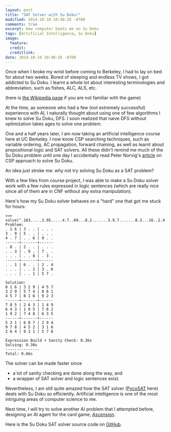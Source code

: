 ```yaml
---
layout: post
title: "SAT Solver with Su Doku!"
modified: 2014-10-10 10:40:26 -0700
comments: true
excerpt: How computer beats me on Su Doku
tags: [Artificial Intelligence, Su Doku]
image:
  feature: 
  credit: 
  creditlink: 
date: 2014-10-10 10:40:26 -0700
---
```

Once when I broke my wrist before coming to Berkeley, I had to lay on bed for about two weeks. Bored of sleeping and endless TV shows, I got addicted to Su Doku. I learnt a whole lot about interesting terminologies and abbreviation, such as fishes, ALC, ALS, etc.

(here is [the Wikipedia page](http://en.wikipedia.org/wiki/Sudoku) if you are not familiar with the game)

At the time, as someone who had a few (not extremely successful) experience with AI, I naturally thought about using one of few algorithms I knew to solve Su Doku, DFS. I soon realized that naive DFS without optimization takes ages to solve one problem.

One and a half years later, I am now taking an artificial intelligence course here at UC Berkeley. I now know CSP searching techniques, such as variable ordering, AC propagation, forward chaining, as well as learnt about propositional logic and SAT solvers. All these didn't remind me much of the Su Doku problem until one day I accidentally read Peter Norvig's [article](http://norvig.com/sudoku.html) on CSP approach to solve Su Doku.

An idea just stroke me: why not try solving Su Doku as a SAT problem?

With a few files from course project, I was able to make a Su Doku solver work with a few rules expressed in logic sentences (which are really nice since all of them are in CNF without any extra manipulation). 

Here's how my Su Doku solver behaves on a "hard" one that got me stuck for hours:

    >>> solve(".163.....3.95.....4.7..69...8.2.......3.9.7.......8.3...16..2.4.....23.6.....157.")
    Problem:
    . 1 6 | 3 . . | . . .
    3 . 9 | 5 . . | . . .
    4 . 7 | . . 6 | 9 . .
    ------+-------+------
    . 8 . | 2 . . | . . .
    . . 3 | . 9 . | 7 . .
    . . . | . . 8 | . 3 .
    ------+-------+------
    . . 1 | 6 . . | 2 . 4
    . . . | . . 2 | 3 . 6
    . . . | . . 1 | 5 7 .
    
    Solution:
    8 1 6 | 3 2 9 | 4 5 7
    3 2 9 | 5 7 4 | 8 6 1
    4 5 7 | 8 1 6 | 9 2 3
    ------+-------+------
    7 8 5 | 2 6 3 | 1 4 9
    6 4 3 | 1 9 5 | 7 8 2
    1 9 2 | 7 4 8 | 6 3 5
    ------+-------+------
    5 3 1 | 6 8 7 | 2 9 4
    9 7 8 | 4 5 2 | 3 1 6
    2 6 4 | 9 3 1 | 5 7 8
    
    Expression Build + Sanity Check: 0.36s
    Solving: 0.30s
    ---------------
    Total: 0.66s

The solver can be made faster since

  + a lot of sanity checking are done along the way, and 
  + a wrapper of SAT solver and logic sentences exist.

Nevertheless, I am still quite amazed how the SAT solver ([PycoSAT](http://fmv.jku.at/picosat/) here) deals with Su Doku so efficiently. Artificial intelligence is one of the most intriguing areas of computer science to me. 

Next time, I will try to solve another AI problem that I attempted before, designing an AI agent for the card game, [*Ascension*](http://ascensiongame.com/).

Here is the Su Doku SAT solver source code on [GitHub](https://github.com/SsnL/SAT-Su-DoKu).